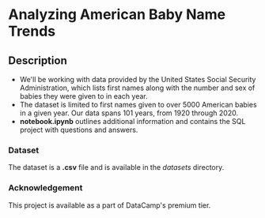 # Analyzing American Baby Name Trends

## Description
- We'll be working with data provided by the United States Social Security Administration, which lists first names along with the number and sex of babies they were given to in each year. 
- The dataset is limited to first names given to over 5000 American babies in a given year. Our data spans 101 years, from 1920 through 2020. 
- **notebook.ipynb** outlines additional information and contains the SQL project with questions and answers.


### Dataset 
The dataset is a **.csv** file and is available in the *datasets* directory.



### Acknowledgement
This project is available as a part of DataCamp's premium tier.